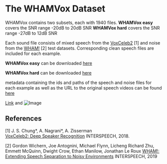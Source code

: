# The WHAMVox Dataset

WHAMVox contains two subsets, each with 1940 files. 
**WHAMVox easy** covers the SNR range -20dB to 20dB SNR
**WHAMVox hard** covers the SNR range -27dB to 12dB SNR

Each sound file consists of mixed speech from the [VoxCeleb2](https://www.robots.ox.ac.uk/~vgg/data/voxceleb/vox2.html) \[1] and noise from the [WHAM!](https://wham.whisper.ai/) \[2] test datasets. Corresponding clean speech files are included for each example.

**WHAMVox easy** can be downloaded [here](https://github.com/yossing-audatic/noisy_speech_test_sets/blob/main/WHAMVox/WHAMVox_easy.zip)

**WHAMVox hard** can be downloaded [here](https://github.com/yossing-audatic/noisy_speech_test_sets/blob/main/WHAMVox/WHAMVox_hard.zip)

metadata containing the ids and paths of the speech and noise files for each example as well as the URL to the original speech videos can be found [here](https://github.com/yossing-audatic/noisy_speech_test_sets/WHAMVox/WHAMVox_test.csv)

[Link](url) and ![Image](src)

## References

[1]  J. S. Chung*, A. Nagrani*, A. Zisserman  
[VoxCeleb2: Deep Speaker Recognition](https://www.robots.ox.ac.uk/~vgg/publications/2018/Chung18a/chung18a.pdf)
INTERSPEECH, 2018.

[2] Gordon Wichern, Joe Antognini, Michael Flynn, Licheng Richard Zhu, Emmett McQuinn, Dwight Crow, Ethan Manilow, Jonathan Le Roux
[WHAM!: Extending Speech Separation to Noisy Environments](https://arxiv.org/pdf/1907.01160.pdf)
INTERSPEECH, 2019
